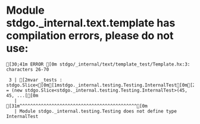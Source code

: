 # Module stdgo._internal.text.template has compilation errors, please do not use:
```
[30;41m ERROR [0m stdgo/_internal/text/template_test/Template.hx:3: characters 26-70

 3 | [2mvar _tests : stdgo.Slice<[0m[1mstdgo._internal.testing.Testing.InternalTest[0m[2m> = (new stdgo.Slice<stdgo._internal.testing.Testing.InternalTest>(45, 45, ...[[0m
   |                          [31m^^^^^^^^^^^^^^^^^^^^^^^^^^^^^^^^^^^^^^^^^^^^[0m
   | Module stdgo._internal.testing.Testing does not define type InternalTest


```

